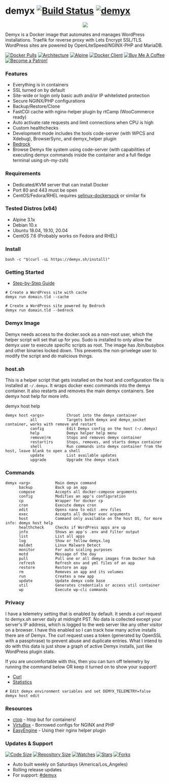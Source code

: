 # demyx [![Build Status](https://img.shields.io/travis/demyxco/demyx?style=flat)](https://travis-ci.org/demyxco/demyx) [![demyx](https://img.shields.io/badge/version-1.2.0-informational?style=flat&color=blue)](https://hub.docker.com/r/demyx/demyx)

<p align="center"><img  src="https://i.imgur.com/kwKTZHE.gif"></p>

Demyx is a Docker image that automates and manages WordPress installations. Traefik for reverse proxy with Lets Encrypt SSL/TLS. WordPress sites are powered by OpenLiteSpeed/NGINX-PHP and MariaDB.

[![Docker Pulls](https://img.shields.io/docker/pulls/demyx/demyx?style=flat&color=blue)](https://hub.docker.com/r/demyx/demyx)
[![Architecture](https://img.shields.io/badge/linux-amd64-important?style=flat&color=blue)](https://hub.docker.com/r/demyx/demyx)
[![Alpine](https://img.shields.io/badge/alpine-3.11.6-informational?style=flat&color=blue)](https://hub.docker.com/r/demyx/demyx)
[![Docker Client](https://img.shields.io/badge/docker_client-19.03.8-informational?style=flat&color=blue)](https://hub.docker.com/r/demyx/demyx)
[![Buy Me A Coffee](https://img.shields.io/badge/buy_me_coffee-$5-informational?style=flat&color=blue)](https://www.buymeacoffee.com/VXqkQK5tb)
[![Become a Patron!](https://img.shields.io/badge/become%20a%20patron-$5-informational?style=flat&color=blue)](https://www.patreon.com/bePatron?u=23406156)

### Features
- Everything is in containers
- SSL turned on by default
- Site-wide or login only basic auth and/or IP whitelisted protection
- Secure NGINX/PHP configurations
- Backup/Restore/Clone
- FastCGI cache with nginx-helper plugin by rtCamp (WooCommerce ready)
- Auto activate rate requests and limit connections when CPU is high
- Custom healthchecks
- Development mode includes the tools code-server (with WPCS and Xdebug), BrowserSync, and demyx_helper plugin
- [Bedrock](https://roots.io/bedrock/)
- Browse Demyx file system using code-server (with capabilities of executing demyx commands inside the container and a full fledge terminal using oh-my-zsh)

### Requirements
- Dedicated/KVM server that can install Docker
- Port 80 and 443 must be open
- CentOS/Fedora/RHEL requires [selinux-dockersock](https://github.com/dpw/selinux-dockersock) or similar fix

### Tested Distros (x64)
- Alpine 3.1x
- Debian 10.x
- Ubuntu 18.04, 19.10, 20.04
- CentOS 7.6 (Probably works on Fedora and RHEL)

### Install
```
bash -c "$(curl -sL https://demyx.sh/install)"
```

### Getting Started
- [Step-by-Step Guide](https://demyx.sh/docker/how-to-easily-manage-multiple-wordpress-sites-in-docker-using-demyx/)

```
# Create a WordPress site with cache
demyx run domain.tld --cache

# Create a WordPress site powered by Bedrock
demyx run domain.tld --bedrock
```

### Demyx Image
Demyx needs access to the docker.sock as a non-root user, which the helper script will set that up for you. Sudo is installed to only allow the demyx user to execute specific scripts as root. The image has /bin/busybox and other binaries locked down. This prevents the non-privelege user to modify the script and do malicious things.

### host.sh
This is a helper script that gets installed on the host and configuration file is installed at `~/.demyx`. It wraps docker exec commands into the demyx container. It also restarts and removes the main demyx containers. See demyx host help for more info.

demyx host help
```
demyx host <args>          Chroot into the demyx container
           all             Targets both demyx and demyx_socket container, works with remove and restart
           config          Edit Demyx config on the host (~/.demyx)
           help            Demyx helper help menu
           remove|rm       Stops and removes demyx container
           restart|rs      Stops, removes, and starts demyx container
           shell           Run commands into demyx container from the host, leave blank to open a shell
           update          List available updates
           upgrade         Upgrade the demyx stack
```

### Commands
```
demyx <arg>           Main demyx command
      backup          Back up an app
      compose         Accepts all docker-compose arguments
      config          Modifies an app's configuration
      cp              Wrapper for docker cp
      cron            Execute demyx cron
      edit            Opens nano to edit .env files
      exec            Accepts all docker exec arguments
      host            Command only available on the host OS, for more info: demyx host help
      healthcheck     Checks if WordPress apps are up
      info            Shows an app's .env and filter output
      list            List all apps
      log             Show or follow demyx.log
      maldet          Linux Malware Detect
      monitor         For auto scaling purposes
      motd            Message of the day
      pull            Pull one or all demyx images from Docker hub
      refresh         Refresh env and yml files of an app
      restore         Restore an app
      rm              Removes an app and its volumes
      run             Creates a new app
      update          Update demyx code base
      util            Generates credentials or access util container
      wp              Execute wp-cli commands
```

### Privacy
I have a telemetry setting that is enabled by default. It sends a curl request to demyx.sh server daily at midnight PST. No data is collected except your server's IP address, which is logged to the web server like any other visitor on a browser. I have this enabled so I can track how many active installs there are of Demyx. The curl request uses a token (generated by OpenSSL with a passphrase) to prevent abuse and duplicate entries. What I intend to do with this data is just show a graph of active Demyx installs, just like WordPress plugin stats. 

If you are uncomfortable with this, then you can turn off telemetry by running the command below OR keep it turned on to show your support!

* [Curl](https://github.com/demyxco/demyx/blob/master/function/cron.sh#L40)
* [Statistics](https://demyx.sh/statistics/)

```
# Edit demyx environment variables and set DEMYX_TELEMETRY=false
demyx host edit
```

### Resources
- [ctop](https://ctop.sh) - htop but for containers!
- [VirtuBox](https://github.com/VirtuBox/ubuntu-nginx-web-server) - Borrowed configs for NGINX and PHP
- [EasyEngine](https://easyengine.io/) - Using their nginx helper plugin

### Updates & Support
[![Code Size](https://img.shields.io/github/languages/code-size/demyxco/demyx?style=flat&color=blue)](https://github.com/demyxco/demyx)
[![Repository Size](https://img.shields.io/github/repo-size/demyxco/demyx?style=flat&color=blue)](https://github.com/demyxco/demyx)
[![Watches](https://img.shields.io/github/watchers/demyxco/demyx?style=flat&color=blue)](https://github.com/demyxco/demyx)
[![Stars](https://img.shields.io/github/stars/demyxco/demyx?style=flat&color=blue)](https://github.com/demyxco/demyx)
[![Forks](https://img.shields.io/github/forks/demyxco/demyx?style=flat&color=blue)](https://github.com/demyxco/demyx)

- Auto built weekly on Saturdays (America/Los_Angeles)
- Rolling release updates
- For support: [#demyx](https://webchat.freenode.net/?channel=#demyx)
